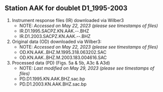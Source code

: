 Station AAK for doublet D1_1995-2003
---
1. Instrument response files (IR) downloaded via Wilber3
      * NOTE: _Accessed on May 22, 2023 (please see timestamps of files)_
     - IR.D1.1995.SACPZ.KN.AAK.--.BHZ
     - IR.D1.2003.SACPZ.KN.AAK.--.BHZ
2. Original data (OD) downloaded via Wilber3: 
      * NOTE: _Accessed on May 22, 2023 (please see timestamps of files)_
     - OD.KN.AAK..BHZ.M.1995.318.063202.SAC
     - OD.KN.AAK..BHZ.M.2003.183.004616.SAC
3. Processed data (PD) (Figs. 5a & 5b, A3c & A3d)
      * NOTE: _Last modified on May 29, 2023 (please see timestamps of files)_
     - PD.D1.1995.KN.AAK.BHZ.sac.bp
     - PD.D1.2003.KN.AAK.BHZ.sac.bp
